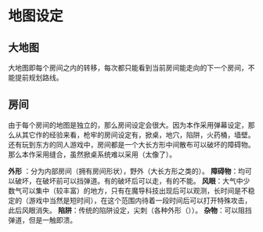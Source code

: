 # 地图设定

## 大地图

大地图即每个房间之内的转移，每次都只能看到当前房间能走向的下一个房间，不能提前规划路线。

## 房间

由于每个房间的地图是独立的，那么房间设定会很大。因为本作采用弹幕设定，那么从其它作的经验来看，枪牢的房间设定有，掀桌，地穴，陷阱，火药桶，墙壁。还有玩到东方的同人游戏中，房间都是一个大长方形中间散布可以破坏的障碍物。那么本作采用缝合，虽然掀桌系统难以采用（太像了）。

**外形** ：分为内部房间（拥有房间形状），野外（大长方形之类的）。
**障碍物**：均可以破坏，在破坏前可以挡弹道。有的破坏后可以走，有的不能。
**风眼**：大气中少数气可以集中（较丰富）的地方，只有在魔导科技出现后可以观测，长时间是不稳定的（游戏中当然是短时间），在这个范围内待着一段时间后可以打开特殊攻击，此后风眼消失。
**陷阱**：传统的陷阱设定，尖刺（各种外形（））。
**杂物**：可以阻挡弹道，但是一触即溃。
